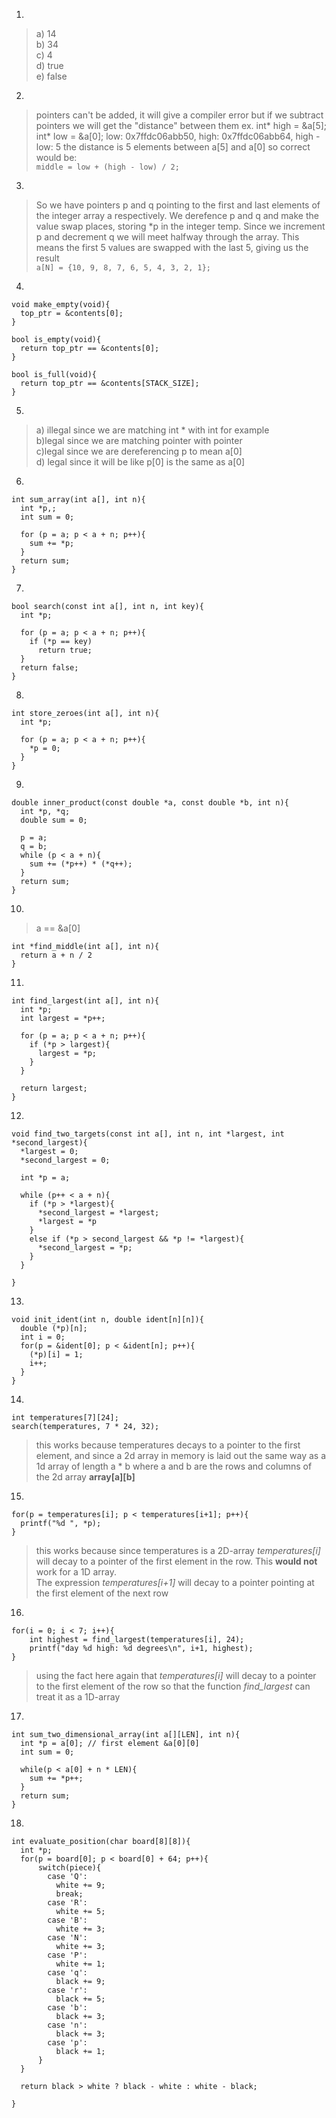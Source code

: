 1)
  >a) 14\
  b) 34\
  c) 4\
  d) true\
  e) false

2) 
>pointers can't be added, it will give a compiler error
but if we subtract pointers we will get the "distance" between them ex.
  int* high = &a[5];
  int* low = &a[0];
  low: 0x7ffdc06abb50, high: 0x7ffdc06abb64, high - low: 5
the distance is 5 elements between a[5] and a[0]
so correct would be:\
 `middle = low + (high - low) / 2;`
3)
>So we have pointers p and q pointing to the first and last elements of the integer array a respectively.
We derefence p and q and make the value swap places, storing *p in the integer temp.
Since we increment p and decrement q we will meet halfway through the array. This means the first 5 values are swapped with the last 5, giving us the result\
 `a[N] = {10, 9, 8, 7, 6, 5, 4, 3, 2, 1};`
4)
```
void make_empty(void){
  top_ptr = &contents[0];
}

bool is_empty(void){
  return top_ptr == &contents[0];
}

bool is_full(void){ 
  return top_ptr == &contents[STACK_SIZE];
}
```
5)
>a) illegal since we are matching int * with int for example\
b)legal since we are matching pointer with pointer\
c)legal since we are dereferencing p to mean a[0]\
d) legal since it will be like p[0] is the same as a[0]
6)
```
int sum_array(int a[], int n){
  int *p,;
  int sum = 0;

  for (p = a; p < a + n; p++){
    sum += *p;
  }
  return sum;
}
```
7)
```
bool search(const int a[], int n, int key){
  int *p;

  for (p = a; p < a + n; p++){
    if (*p == key)
      return true;
  }
  return false;
}
```
8)
```
int store_zeroes(int a[], int n){
  int *p;

  for (p = a; p < a + n; p++){
    *p = 0;
  }
}
```
9)
```
double inner_product(const double *a, const double *b, int n){
  int *p, *q;
  double sum = 0;

  p = a;
  q = b;
  while (p < a + n){
    sum += (*p++) * (*q++);
  }
  return sum;
}
```
10)
>a == &a[0]
```
int *find_middle(int a[], int n){
  return a + n / 2 
}
```
11)
```
int find_largest(int a[], int n){
  int *p;
  int largest = *p++;

  for (p = a; p < a + n; p++){
    if (*p > largest){
      largest = *p;
    }
  }

  return largest;
}
```
12)
```
void find_two_targets(const int a[], int n, int *largest, int *second_largest){
  *largest = 0;
  *second_largest = 0;

  int *p = a;

  while (p++ < a + n){
    if (*p > *largest){
      *second_largest = *largest;
      *largest = *p 
    }
    else if (*p > second_largest && *p != *largest){
      *second_largest = *p;
    }
  }

}
```
13)
```
void init_ident(int n, double ident[n][n]){
  double (*p)[n];
  int i = 0;
  for(p = &ident[0]; p < &ident[n]; p++){
    (*p)[i] = 1;
    i++;
  }
}
```
14)
```
int temperatures[7][24];
search(temperatures, 7 * 24, 32);
```
>this works because temperatures decays to a pointer to the first element, and since a 2d array in memory is laid out the same way as a 1d array of length a * b where a and b are the rows and columns of the 2d array **array[a][b]**
15)
```
for(p = temperatures[i]; p < temperatures[i+1]; p++){
  printf("%d ", *p);
}
```
>this works because since temperatures is a 2D-array *temperatures[i]* will decay to a pointer of the first element in the row. This **would not** work for a 1D array.\
The expression *temperatures[i+1]* will decay to a pointer pointing at the first element of the next row
16)
```
for(i = 0; i < 7; i++){
    int highest = find_largest(temperatures[i], 24);
    printf("day %d high: %d degrees\n", i+1, highest);
}
```
>using the fact here again that *temperatures[i]* will decay to a pointer to the first element of the row so that the function *find_largest* can treat it as a 1D-array
17)
```
int sum_two_dimensional_array(int a[][LEN], int n){
  int *p = a[0]; // first element &a[0][0]
  int sum = 0;

  while(p < a[0] + n * LEN){
    sum += *p++;
  }
  return sum;
}
```
18)
```
int evaluate_position(char board[8][8]){
  int *p;
  for(p = board[0]; p < board[0] + 64; p++){
      switch(piece){
        case 'Q': 
          white += 9;
          break;
        case 'R': 
          white += 5;
        case 'B':
          white += 3;
        case 'N':
          white += 3; 
        case 'P':
          white += 1;
        case 'q': 
          black += 9;
        case 'r': 
          black += 5;
        case 'b':
          black += 3;
        case 'n':
          black += 3; 
        case 'p':
          black += 1;
      }
  }

  return black > white ? black - white : white - black;
  
}
```